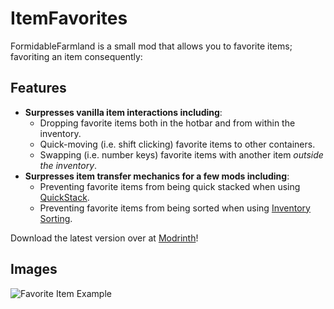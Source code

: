 # ItemFavorites
FormidableFarmland is a small mod that allows you to favorite items; favoriting an item consequently:

## Features
- **Surpresses vanilla item interactions including**:
    - Dropping favorite items both in the hotbar and from within the inventory.
    - Quick-moving (i.e. shift clicking) favorite items to other containers.
    - Swapping (i.e. number keys) favorite items with another item *outside the inventory*.
- **Surpresses item transfer mechanics for a few mods including**:
    - Preventing favorite items from being quick stacked when using [QuickStack](https://modrinth.com/mod/quickstack).
    - Preventing favorite items from being sorted when using [Inventory Sorting](https://modrinth.com/mod/inventory-sorting).

Download the latest version over at [Modrinth](https://modrinth.com/mod/itemfavorites)!

## Images
![Favorite Item Example](https://imgpile.com/images/dSLTKN.png "Favorite Item Example")
